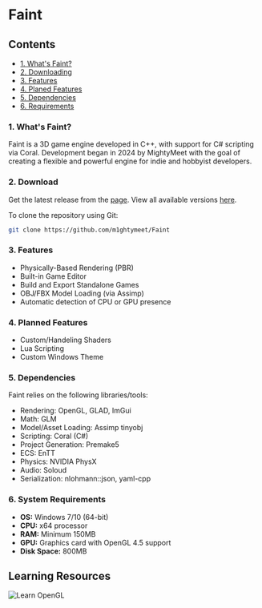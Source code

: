 # Faint

## Contents
- [1. What's Faint?](#1-what's-Faint)
- [2. Downloading](#2-download)
- [3. Features](#3-features)
- [4. Planed Features](#4-planned-features)
- [5. Dependencies](#5-dependencies)
- [6. Requirements](#6-system-requirements)

### 1. What's Faint?
Faint is a 3D game engine developed in C++, with support for C# scripting via Coral.
Development began in 2024 by MightyMeet with the goal of creating a flexible and powerful engine for indie and hobbyist developers.

### 2. Download
Get the latest release from the [page](https://github.com/m1ghtymeet/Faint/releases).
View all available versions [here](https://github.com/m1ghtymeet/Faint/releases).

To clone the repository using Git:
```bash
git clone https://github.com/m1ghtymeet/Faint
```

### 3. Features
- Physically-Based Rendering (PBR)
- Built-in Game Editor
- Build and Export Standalone Games
- OBJ/FBX Model Loading (via Assimp)
- Automatic detection of CPU or GPU presence

### 4. Planned Features
- Custom/Handeling Shaders
- Lua Scripting
- Custom Windows Theme

### 5. Dependencies
Faint relies on the following libraries/tools:
- Rendering: OpenGL, GLAD, ImGui
- Math: GLM
- Model/Asset Loading: Assimp tinyobj
- Scripting: Coral (C#)
- Project Generation: Premake5
- ECS: EnTT
- Physics: NVIDIA PhysX
- Audio: Soloud
- Serialization: nlohmann::json, yaml-cpp

### 6. System Requirements
- **OS:** Windows 7/10 (64-bit)
- **CPU:** x64 processor
- **RAM:** Minimum 150MB
- **GPU:** Graphics card with OpenGL 4.5 support
- **Disk Space:** 800MB

## Learning Resources
![Learn OpenGL](https://learnopengl.com/)